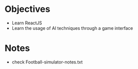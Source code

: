 # Objectives
* Learn ReactJS
* Learn the usage of AI techniques through a game interface

# Notes
* check Football-simulator-notes.txt
